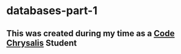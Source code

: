 # databases-part-1
## This was created during my time as a [Code Chrysalis](https://codechrysalis.io) Student